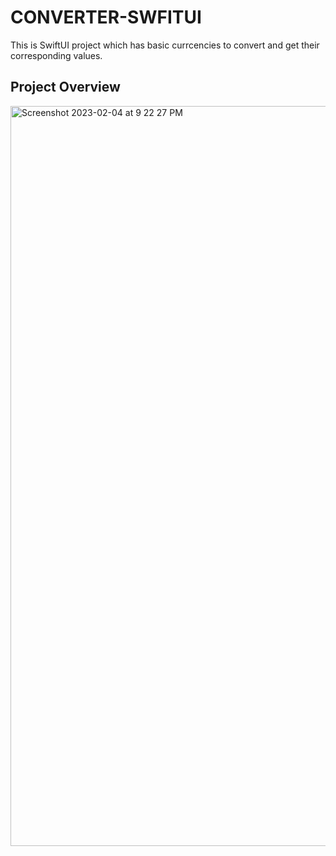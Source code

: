 # CONVERTER-SWFITUI
This is SwiftUI project which has basic currcencies to convert and get their corresponding values.

## Project Overview
<img width="1184" alt="Screenshot 2023-02-04 at 9 22 27 PM" src="https://user-images.githubusercontent.com/76816147/216778274-6bf1e660-362e-4f9f-afc4-96adc1040c9a.png">
